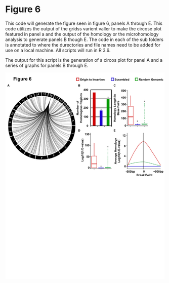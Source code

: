 # Figure 6

This code will generate the figure seen in figure 6, panels A through E. This code utilizes the output of the gridss varient valler to make the circose plot featured in panel a and the output of the homology or the microhomology analysis to generate panels B though E. The code in each of the sub folders is annotated to where the durectories and file names need to be added for use on a local machine. All scripts will run in R 3.6.

The output for this script is the generation of a circos plot for panel A and a series of graphs for panels B through E.

![alt text](https://github.com/Black-Lab-UCDenver/MTDNARereplication/blob/master/images/Figure6.png?raw=true)






